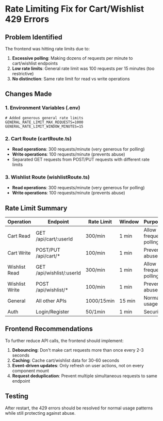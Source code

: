 # Rate Limiting Fix for Cart/Wishlist 429 Errors

## Problem Identified
The frontend was hitting rate limits due to:
1. **Excessive polling**: Making dozens of requests per minute to cart/wishlist endpoints
2. **Low rate limits**: General rate limit was 100 requests per 15 minutes (too restrictive)
3. **No distinction**: Same rate limit for read vs write operations

## Changes Made

### 1. Environment Variables (.env)
```properties
# Added generous general rate limits
GENERAL_RATE_LIMIT_MAX_REQUESTS=1000
GENERAL_RATE_LIMIT_WINDOW_MINUTES=15
```

### 2. Cart Route (cartRoute.ts)
- **Read operations**: 300 requests/minute (very generous for polling)
- **Write operations**: 100 requests/minute (prevents abuse)
- Separated GET requests from POST/PUT requests with different rate limits

### 3. Wishlist Route (wishlistRoute.ts)
- **Read operations**: 300 requests/minute (very generous for polling)
- **Write operations**: 100 requests/minute (prevents abuse)

## Rate Limit Summary

| Operation | Endpoint | Rate Limit | Window | Purpose |
|-----------|----------|------------|--------|---------|
| Cart Read | GET /api/cart/:userId | 300/min | 1 min | Allow frequent polling |
| Cart Write | POST/PUT /api/cart/* | 100/min | 1 min | Prevent abuse |
| Wishlist Read | GET /api/wishlist/:userId | 300/min | 1 min | Allow frequent polling |
| Wishlist Write | POST /api/wishlist/* | 100/min | 1 min | Prevent abuse |
| General | All other APIs | 1000/15min | 15 min | Normal usage |
| Auth | Login/Register | 50/1min | 1 min | Security |

## Frontend Recommendations

To further reduce API calls, the frontend should implement:

1. **Debouncing**: Don't make cart requests more than once every 2-3 seconds
2. **Caching**: Cache cart/wishlist data for 30-60 seconds
3. **Event-driven updates**: Only refresh on user actions, not on every component mount
4. **Request deduplication**: Prevent multiple simultaneous requests to same endpoint

## Testing
After restart, the 429 errors should be resolved for normal usage patterns while still protecting against abuse.
